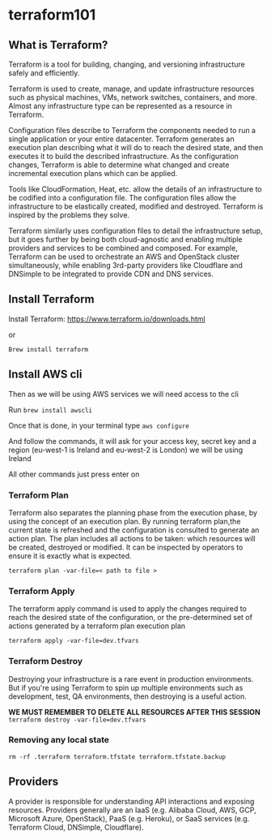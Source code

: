 # terraform101

## What is Terraform?
Terraform is a tool for building, changing, and versioning infrastructure safely and efficiently. 

Terraform is used to create, manage, and update infrastructure resources such as physical machines, VMs, network switches, containers, and more. Almost any infrastructure type can be represented as a resource in Terraform.

Configuration files describe to Terraform the components needed to run a single application or your entire datacenter. Terraform generates an execution plan describing what it will do to reach the desired state, and then executes it to build the described infrastructure. As the configuration changes, Terraform is able to determine what changed and create incremental execution plans which can be applied.

Tools like CloudFormation, Heat, etc. allow the details of an infrastructure to be codified into a configuration file. The configuration files allow the infrastructure to be elastically created, modified and destroyed. Terraform is inspired by the problems they solve.

Terraform similarly uses configuration files to detail the infrastructure setup, but it goes further by being both cloud-agnostic and enabling multiple providers and services to be combined and composed. For example, Terraform can be used to orchestrate an AWS and OpenStack cluster simultaneously, while enabling 3rd-party providers like Cloudflare and DNSimple to be integrated to provide CDN and DNS services.

## Install Terraform
Install Terraform: https://www.terraform.io/downloads.html

or

`Brew install terraform`

## Install AWS cli
Then as we will be using AWS services we will need access to the cli

Run `brew install awscli`

Once that is done, in your terminal type `aws configure`

And follow the commands, it will ask for your access key, secret key and a region (eu-west-1 is Ireland and eu-west-2 is London) we will be using Ireland

All other commands just press enter on

### Terraform Plan

Terraform also separates the planning phase from the execution phase, by using the concept of an execution plan. By running terraform plan,the current state is refreshed and the configuration is consulted to generate an action plan. The plan includes all actions to be taken: which resources will be created, destroyed or modified. It can be inspected by operators to ensure it is exactly what is expected.

`terraform plan -var-file=< path to file >`

### Terraform Apply

The terraform apply command is used to apply the changes required to reach the desired state of the configuration, or the pre-determined set of actions generated by a terraform plan execution plan

`terraform apply -var-file=dev.tfvars`

### Terraform Destroy

Destroying your infrastructure is a rare event in production environments. But if you're using Terraform to spin up multiple environments such as development, test, QA environments, then destroying is a useful action.

**WE MUST REMEMBER TO DELETE ALL RESOURCES AFTER THIS SESSION**
`terraform destroy -var-file=dev.tfvars`

### Removing any local state

`rm -rf .terraform terraform.tfstate terraform.tfstate.backup`

## Providers

A provider is responsible for understanding API interactions and exposing resources. Providers generally are an IaaS (e.g. Alibaba Cloud, AWS, GCP, Microsoft Azure, OpenStack), PaaS (e.g. Heroku), or SaaS services (e.g. Terraform Cloud, DNSimple, Cloudflare).